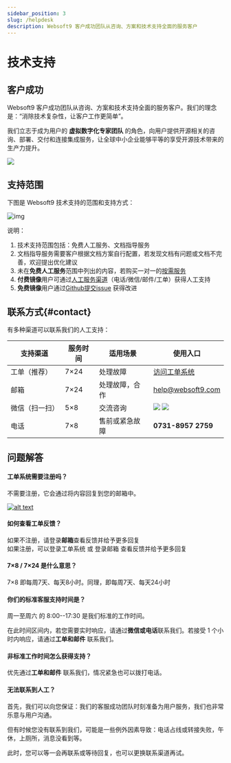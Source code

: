 ```yaml
---
sidebar_position: 3
slug: /helpdesk
description: Websoft9 客户成功团队从咨询、方案和技术支持全面的服务客户
---
```


# 技术支持

## 客户成功

Websoft9 客户成功团队从咨询、方案和技术支持全面的服务客户。我们的理念是：“消除技术复杂性，让客户工作更简单”。

我们立志于成为用户的 **虚拟数字化专家团队** 的角色，向用户提供开源相关的咨询、部署、交付和连接集成服务，让全球中小企业能够平等的享受开源技术带来的生产力提升。    

![](/img/cst-websoft9.png)


## 支持范围

下图是 Websoft9 技术支持的范围和支持方式：  

![img](/img/supportmind-websoft9.png)

说明：

1. 技术支持范围包括：免费人工服务、文档指导服务
2. 文档指导服务需要客户根据文档方案自行配置，若发现文档有问题或文档不完善，欢迎提出优化建议
3. 未在**免费人工服务**范围中列出的内容，若购买一对一的[按需服务](https://www.websoft9.com/services)
4. **付费镜像**用户可通过[人工服务渠道](#contact)（电话/微信/邮件/工单）获得人工支持
5. **免费镜像**用户通过[Github提交issue](https://github.com/Websoft9) 获得改进

## 联系方式{#contact}

有多种渠道可以联系我们的人工支持：
  
| 支持渠道 | 服务时间 | 适用场景| 使用入口|
| --- | --- | --- | --- |
| 工单（推荐） | 7×24 | 处理故障 | [访问工单系统](https://www.websoft9.com/ticket)|
| 邮箱 | 7×24 | 处理故障，合作 | help@websoft9.com|
| 微信（扫一扫） | 5×8| 交流咨询 | ![](/img/wx-lz.png) ![](/img/wx-cdl.png) |
| 电话 | 7×8| 售前或紧急故障 | **0731-8957 2759**|


## 问题解答

#### 工单系统需要注册吗？

不需要注册，它会通过将内容回复到您的邮箱中。

[![alt text](/img/workorder-ui.png "Click Here to submit ticket")](https://www.websoft9.com/ticket)

#### 如何查看工单反馈？

如果不注册，请登录**邮箱**查看反馈并给予更多回复  
如果注册，可以登录工单系统 或 登录邮箱 查看反馈并给予更多回复 

#### 7×8 / 7×24 是什么意思？

7×8 即每周7天、每天8小时。同理，即每周7天、每天24小时

#### 你们的标准客服支持时间是？

周一至周六 的 8:00--17:30 是我们标准的工作时间。

在此时间区间内，若您需要实时响应，请通过**微信或电话**联系我们。若接受 1 个小时内响应，请通过**工单和邮件** 联系我们。

#### 非标准工作时间怎么获得支持？

优先通过**工单和邮件** 联系我们，情况紧急也可以拨打电话。  

#### 无法联系到人工？

首先，我们可以向您保证：我们的客服成功团队时刻准备为用户服务，我们也非常乐意与用户沟通。  

但有时候您没有联系到我们，可能是一些例外因素导致：电话占线或转接失败，午休，上厕所，消息没看到等。   

此时，您可以等一会再联系或等待回复，也可以更换联系渠道再试。
